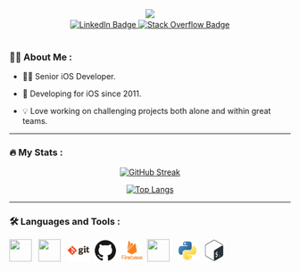 <div id="header" align="center">
    <img src="https://github.com/kirualex/kirualex/blob/main/back.png?raw=true" width="250"/>
    <div id="badges">
        <a href="https://www.linkedin.com/in/alexis-creuzot/" target="_blank">
            <img src="https://img.shields.io/badge/LinkedIn-blue?style=for-the-badge&logo=linkedin&logoColor=white" alt="LinkedIn Badge"/>
        </a>
        <a href="https://stackoverflow.com/users/421786/alexis-c" target="_blank">
            <img src="https://img.shields.io/badge/Stack%20Overflow-orange?style=for-the-badge&logo=stackoverflow&logoColor=white" alt="Stack Overflow Badge"/>
        </a>
    </div>
    <img src="https://komarev.com/ghpvc/?username=kirualex&style=flat-square&color=blueviolet" alt=""/>
</div>

### :man_technologist: About Me :

 - :man_technologist: Senior iOS Developer.

 - :iphone: Developing for iOS since 2011.

 - :bulb: Love working on challenging projects both alone and within great teams.


---

### :fire: My Stats :

<div id="stats" align="center">

[![GitHub Streak](http://github-readme-streak-stats.herokuapp.com?user=kirualex&theme=modern-lilac2&hide_border=true)](https://git.io/streak-stats)

[![Top Langs](https://github-readme-stats.vercel.app/api/top-langs/?username=kirualex&layout=compact&theme=modern-lilac2&hide_border=true)](https://github.com/anuraghazra/github-readme-stats)

</div>

---

### :hammer_and_wrench: Languages and Tools :

<img src="https://cdn.jsdelivr.net/gh/devicons/devicon/icons/swift/swift-original-wordmark.svg" width="40" height="40"/>
&nbsp;
<img src="https://cdn.jsdelivr.net/gh/devicons/devicon/icons/xcode/xcode-original.svg" width="40" height="40"/>
&nbsp;
<img src="https://github.com/devicons/devicon/blob/master/icons/git/git-original-wordmark.svg" title="Git" alt="Git" width="40" height="40"/>&nbsp;
<img src="https://github.com/devicons/devicon/blob/master/icons/github/github-original.svg" title="GitHub" alt="GitHub" width="40" height="40"/>&nbsp;
<img src="https://github.com/devicons/devicon/blob/master/icons/firebase/firebase-plain-wordmark.svg" title="Firebase" alt="Firebase" width="40" height="40"/>&nbsp;
<img src="https://cdn.jsdelivr.net/gh/devicons/devicon/icons/apple/apple-original.svg" width="40" height="40"/>
&nbsp;
<img src="https://github.com/devicons/devicon/blob/master/icons/python/python-original.svg" title="Python" alt="Python" width="40" height="40"/>&nbsp;
<img src="https://github.com/devicons/devicon/blob/master/icons/bash/bash-original.svg" title="Bash" alt="Bash" width="40" height="40"/>&nbsp;

